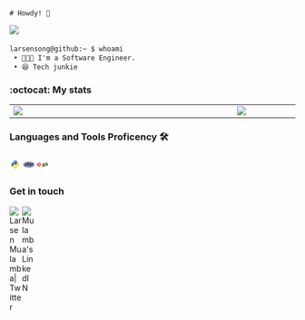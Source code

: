 
    # Howdy! 👋


![](https://komarev.com/ghpvc/?username=larsensong&color=green)
```cli
larsensong@github:~ $ whoami
 • 👨🏾‍💻 I'm a Software Engineer.
 • 😆 Tech junkie
```


### :octocat: My stats
  <table>
  <tr>
      <td><img width="380px" align="left" src="https://github-readme-stats.vercel.app/api?username=larsensong&show_icons=true"/></td>
      <td><img width="400px" align="left" src="https://github-readme-stats.vercel.app/api/top-langs/?username=larsensong&hide=css&layout=compact"/></td>      
  </tr>   
</table>



### Languages and  Tools Proficency 🛠️
<h3>
    
<code><img height="20" src="https://raw.githubusercontent.com/github/explore/80688e429a7d4ef2fca1e82350fe8e3517d3494d/topics/python/python.png"></code>
    <code><img height="20" src="https://raw.githubusercontent.com/github/explore/80688e429a7d4ef2fca1e82350fe8e3517d3494d/topics/php/php.png"></code>
    <code><img height="20" src="https://raw.githubusercontent.com/github/explore/80688e429a7d4ef2fca1e82350fe8e3517d3494d/topics/git/git.png"></code>



### Get in touch 

<a href="https://twitter.com/larsen_mulamba/">
  <img align="left" alt="Larsen Mulamba| Twitter" width="22px" src="https://raw.githubusercontent.com/peterthehan/peterthehan/master/assets/twitter.svg" />
</a>
<a href="https://www.linkedin.com/in/Larsen-Mulamba-236a0718b/">
  <img align="left" alt="Mulamba's LinkedIN" width="22px" src="https://raw.githubusercontent.com/peterthehan/peterthehan/master/assets/linkedin.svg" />
</a>











